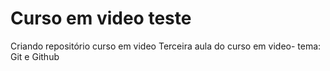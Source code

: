 # Curso em video teste
 Criando repositório curso em video
 Terceira aula do curso em video- tema: Git e Github
